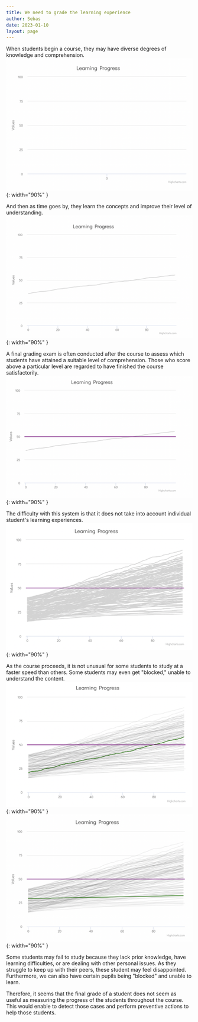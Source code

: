```yaml
---
title: We need to grade the learning experience
author: Sebas
date: 2023-01-10
layout: page
---
```


When students begin a course, they may have diverse degrees of knowledge and comprehension. 
![](/assets/images/2023-01-10-learning-exp-img/nostudent.png){: width="90%" }


And then as time goes by, they learn the concepts and improve their level of understanding.
![](/assets/images/2023-01-10-learning-exp-img/onestudent.png){: width="90%" }


A final grading exam is often conducted after the course to assess which students have attained a suitable level of comprehension. Those who score above a particular level are regarded to have finished the course satisfactorily.
![](/assets/images/2023-01-10-learning-exp-img/onestudentgrade.png){: width="90%" }


The difficulty with this system is that it does not take into account individual student's learning experiences. 
![](/assets/images/2023-01-10-learning-exp-img/manystudent.png){: width="90%" }


As the course proceeds, it is not unusual for some students to study at a faster speed than others. Some students may even get "blocked," unable to understand the content.
![](/assets/images/2023-01-10-learning-exp-img/faststudent.png){: width="90%" }
![](/assets/images/2023-01-10-learning-exp-img/slowstudent.png){: width="90%" }


Some students may fail to study because they lack prior knowledge, have learning difficulties, or are dealing with other personal issues. As they struggle to keep up with their peers, these student may feel disappointed. Furthermore, we can also have certain pupils being "blocked" and unable to learn. 


Therefore, it seems that the final grade of a student does not seem as useful as measuring the progress of the students throughout the course. This would enable to detect those cases and perform preventive actions to help those students.